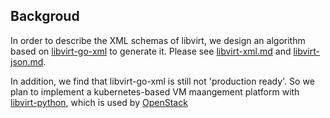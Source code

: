 ## Backgroud

In order to describe the XML schemas of libvirt, we design an algorithm based on [libvirt-go-xml](https://github.com/libvirt/libvirt-go-xml) to generate it. 
Please see [libvirt-xml.md](../docs/libvirt-xml.md) and [libvirt-json.md](../docs/libvirt-json.md).

In addition, we find that libvirt-go-xml is still not 'production ready'. So we plan to implement a kubernetes-based VM maangement platform
with [libvirt-python](https://github.com/libvirt/libvirt-python), which is used by [OpenStack](https://www.openstack.org)
